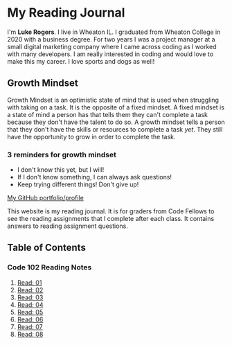 # My Reading Journal

I'm **Luke Rogers**. I live in Wheaton IL. I graduated from Wheaton College in 2020 with a business degree. For two years I was a project manager at a small digital marketing company where I came across coding as I worked with many developers. I am really interested in coding and would love to make this my career. I love sports and dogs as well!

## Growth Mindset

Growth Mindset is an optimistic state of mind that is used when struggling with taking on a task. It is the opposite of a fixed mindset. A fixed mindset is a state of mind a person has that tells them they can't complete a task because they don't have the talent to do so. A growth mindset tells a person that they don't have the skills or resources to complete a task *yet*. They still have the opportunity to grow in order to complete the task.

### 3 reminders for growth mindset

- I don't know this yet, but I will!
- If I don't know something, I can always ask questions!
- Keep trying different things! Don't give up!

[My GitHub portfolio/profile](https://github.com/dlukerogers)

This website is my reading journal. It is for graders from Code Fellows to see the reading assignments that I complete after each class. It contains answers to reading assignment questions.

## Table of Contents

### Code 102 Reading Notes

1. [Read: 01](class1-notes.md)
2. [Read: 02](class2-notes.md)
3. [Read: 03](class3-notes.md)
4. [Read: 04](class4-notes.md)
5. [Read: 05](class5-notes.md)
6. [Read: 06](class6-notes.md)
7. [Read: 07](class7-notes.md)
8. [Read: 08](class8-notes.md)
